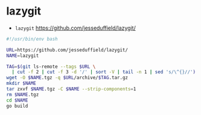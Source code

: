 # lazygit

- `lazygit` https://github.com/jesseduffield/lazygit/

```bash
#!/usr/bin/env bash

URL=https://github.com/jesseduffield/lazygit/
NAME=lazygit

TAG=$(git ls-remote --tags $URL \
  | cut -f 2 | cut -f 3 -d '/' | sort -V | tail -n 1 | sed 's/\^{}//')
wget -O $NAME.tgz -q $URL/archive/$TAG.tar.gz
mkdir $NAME
tar zxvf $NAME.tgz -C $NAME --strip-components=1
rm $NAME.tgz
cd $NAME
go build
```
